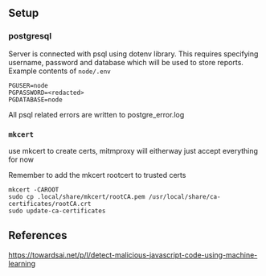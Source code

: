 ## Setup
### postgresql
Server is connected with psql using dotenv library.
This requires specifying username, password and database which will be used to store reports.
Example contents of `node/.env`
```.env
PGUSER=node
PGPASSWORD=<redacted>
PGDATABASE=node
```

All psql related errors are written to postgre_error.log

### `mkcert`
use mkcert to create certs, mitmproxy will eitherway just accept everything for now

Remember to add the mkcert rootcert to trusted certs
```
mkcert -CAROOT
sudo cp .local/share/mkcert/rootCA.pem /usr/local/share/ca-certificates/rootCA.crt
sudo update-ca-certificates
```

## References
https://towardsai.net/p/l/detect-malicious-javascript-code-using-machine-learning
